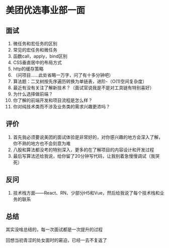# 美团优选事业部一面

## 面试

1. 微任务和宏任务的区别
2. 常见的宏任务和微任务
3. 函数call，apply，bind区别
4. CSS垂直居中的布局方式
5. http的缓存策略
6. （问项目……此处省略一万字，问了有十多分钟吧）
7. 算法题：二叉树按先序遍历转换为单链表，进阶-（O(1)空间复杂度）
8. 最近有没有关注了解新技术？（面试官说我是不是对工具链有特别喜好）
9. 为什么选择做前端？
10. 你了解的前端开发和项目流程是怎么样？
11. 你对纯技术类而不涉及业务类的需求兴趣更浓吗？

## 评价

1. 首先我必须要说美团的面试体验是非常好的，对你感兴趣的地方会深入了解，你不熟的地方也不会刻意为难
2. 八股和算法都没考的特别深入，更多的在了解项目的内容设计和开发过程
3. 最后写算法还给我说，给你留了20分钟写代码，让我别着急慢慢调试（我哭死）

## 反问

1. 技术栈方面——React、RN、少部分H5和Vue，然后给我说了每个技术栈和业务的联系

## 总结

其实没啥总结的，每一次面试都是一次提升的过程

回想当初青涩的处女面时的窘迫，已经一去不复返了

